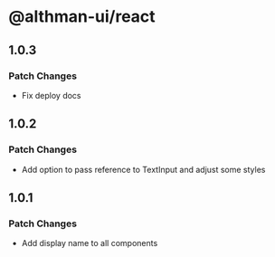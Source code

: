 # @althman-ui/react

## 1.0.3

### Patch Changes

- Fix deploy docs

## 1.0.2

### Patch Changes

- Add option to pass reference to TextInput and adjust some styles

## 1.0.1

### Patch Changes

- Add display name to all components
